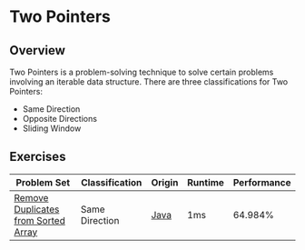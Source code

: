 # Two Pointers

## Overview
Two Pointers is a problem-solving technique to solve certain problems involving an iterable data structure.
There are three classifications for Two Pointers:
- Same Direction
- Opposite Directions
- Sliding Window

## Exercises
| Problem Set                                                                                                           | Classification | Origin                                                                                                                       | Runtime | Performance |
|-----------------------------------------------------------------------------------------------------------------------|----------------|------------------------------------------------------------------------------------------------------------------------------|---------|-------------|
| [Remove Duplicates from Sorted Array](https://leetcode.com/problems/remove-duplicates-from-sorted-array/description/) | Same Direction | [Java](https://github.com/shumarb/competitive-programming/blob/main/leetcode/easy/java/RemoveDuplicatesFromSortedArray.java) | 1ms     | 64.984%     |

